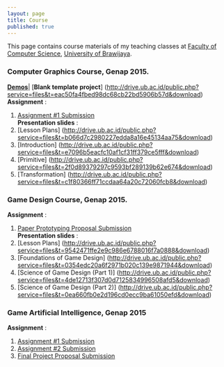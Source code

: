 ```yaml
---
layout: page
title: Course
published: true
---
```


This page contains course materials of my teaching classes at [Faculty of Computer Science](http://ptiik.ub.ac.id), [University of Brawijaya](http://www.ub.ac.id).

### Computer Graphics Course, Genap 2015.  
[**Demos**](https://github.com/eriqadams/computer-graphics)|
[**Blank template project**] (http://drive.ub.ac.id/public.php?service=files&t=eac50fa4fbed98dc68cb22bd5906b57d&download)  
**Assignment** :  
1. [Assignment #1 Submission](http://goo.gl/VAdskU)  
**Presentation slides** :  
1. [Lesson Plans] (http://drive.ub.ac.id/public.php?service=files&t=b066d7c2980227edda8a16e45134aa75&download)  
2. [Introduction] (http://drive.ub.ac.id/public.php?service=files&t=e7096b5eacfc10af1cf31ff379ce5fff&download)  
3. [Primitive] (http://drive.ub.ac.id/public.php?service=files&t=2f0d89379297c9593bf289139b62e674&download)  
4. [Transformation] (http://drive.ub.ac.id/public.php?service=files&t=c1f80366ff71ccdaa64a20c72060fcb8&download)  

### Game Design Course, Genap 2015.
**Assignment** :
1. [Paper Prototyping Proposal Submission](http://goo.gl/ULu5Om)  
**Presentation slides** :  
1. [Lesson Plans] (http://drive.ub.ac.id/public.php?service=files&t=9542471ffe2e9c986e6788016f7a0888&download)  
2. [Foundations of Game Design] (http://drive.ub.ac.id/public.php?service=files&t=0354edc20a6f2971b020c139e9871944&download)  
3. [Science of Game Design (Part 1)] (http://drive.ub.ac.id/public.php?service=files&t=4de12713f307d0d7125834996508afd5&download)  
4. [Science of Game Design (Part 2)] (http://drive.ub.ac.id/public.php?service=files&t=0ea660fb0e2d196cd0ecc9ba61050efd&download)  

### Game Artificial Intelligence, Genap 2015
**Assignment** :  
1. [Assignment #1 Submission](http://goo.gl/neFbbg)  
2. [Assignment #2 Submission](http://goo.gl/uD7Uvm) 
3. [Final Project Proposal Submission](http://goo.gl/2eW7Be)  
